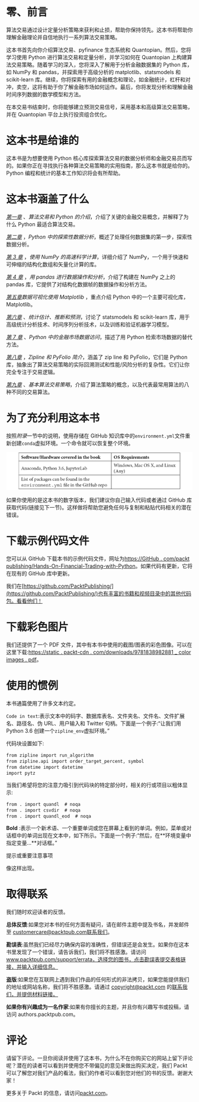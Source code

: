 # 零、前言

算法交易通过设计定量分析策略来获利和止损，帮助你保持领先。这本书将帮助你理解金融理论并自信地执行一系列算法交易策略。

这本书首先向你介绍算法交易、pyfinance 生态系统和 Quantopian。然后，您将学习使用 Python 进行算法交易和定量分析，并学习如何在 Quantopian 上构建算法交易策略。随着学习的深入，您将深入了解用于分析金融数据集的 Python 库，如 NumPy 和 pandas，并探索用于高级分析的 matplotlib、statsmodels 和 scikit-learn 库。继续，你将探索有用的金融概念和理论，如金融统计，杠杆和对冲，卖空，这将有助于你了解金融市场如何运作。最后，你将发现分析和理解金融时间序列数据的数学模型和方法。

在本交易书结束时，你将能够建立预测交易信号，采用基本和高级算法交易策略，并在 Quantopian 平台上执行投资组合优化。

# 这本书是给谁的

这本书是为想要使用 Python 核心库探索算法交易的数据分析师和金融交易员而写的。如果你正在寻找执行各种算法交易策略的实用指南，那么这本书就是给你的。Python 编程和统计的基本工作知识将会有所帮助。

# 这本书涵盖了什么

[*第一章*](01.html#_idTextAnchor014) 、*算法交易和 Python 的介绍*，介绍了关键的金融交易概念，并解释了为什么 Python 最适合算法交易。

[*第二章*](02.html#_idTextAnchor026) ，*Python 中的探索性数据分析*，概述了处理任何数据集的第一步，探索性数据分析。

[*第 3 章*](03.html#_idTextAnchor034) ，*使用 NumPy 的高速科学计算*，详细介绍了 NumPy，一个用于快速和可伸缩的结构化数组和矢量化计算的库。

[*第 4 章*](04.html#_idTextAnchor078) ，*用 pandas 进行数据操作和分析*，介绍了构建在 NumPy 之上的 pandas 库，它提供了对结构化数据帧的数据操作和分析方法。

[*第五章*](05.html#_idTextAnchor102)*数据可视化使用 Matplotlib* ，重点介绍 Python 中的一个主要可视化库，Matplotlib。

[*第六章*](06.html#_idTextAnchor118) 、*统计估计、推断和预测*，讨论了 statsmodels 和 scikit-learn 库，用于高级统计分析技术、时间序列分析技术，以及训练和验证机器学习模型。

[*第 7 章*](07.html#_idTextAnchor140) 、*Python 中的金融市场数据访问*，描述了用 Python 检索市场数据的替代方法。

[*第八章*](08.html#_idTextAnchor154) ，*Zipline 和 PyFolio 简介*，涵盖了 zip line 和 PyFolio，它们是 Python 库，抽象出了算法交易策略的实际回溯测试和性能/风险分析的复杂性。它们让你完全专注于交易逻辑。

[*第九章*](09.html#_idTextAnchor177) 、*基本算法交易策略*，介绍了算法策略的概念，以及代表最常用算法的八种不同的交易算法。

# 为了充分利用这本书

按照*附录*一节中的说明，使用存储在 GitHub 知识库中的`environment.yml`文件重新创建`conda`虚拟环境。一个命令就可以恢复整个环境。

![](img/B15029_Preface_Table.jpg)

如果你使用的是这本书的数字版本，我们建议你自己输入代码或者通过 GitHub 库获取代码(链接见下一节)。这样做将帮助您避免任何与复制和粘贴代码相关的潜在错误。

# 下载示例代码文件

您可以从 GitHub 下载本书的示例代码文件，网址为[https://GitHub . com/packt publishing/Hands-On-Financial-Trading-with-Python](https://github.com/PacktPublishing/Hands-On-Financial-Trading-with-Python)。如果代码有更新，它将在现有的 GitHub 库中更新。

我们在[https://github.com/PacktPublishing/](https://github.com/PacktPublishing/)也有丰富的书籍和视频目录中的其他代码包。看看他们！

# 下载彩色图片

我们还提供了一个 PDF 文件，其中有本书中使用的截图/图表的彩色图像。可以在这里下载:[https://static . packt-cdn . com/downloads/9781838982881 _ color images . pdf](https://static.packt-cdn.com/downloads/9781838982881_ColorImages.pdf)。

# 使用的惯例

本书通篇使用了许多文本约定。

`Code in text`:表示文本中的码字、数据库表名、文件夹名、文件名、文件扩展名、路径名、伪 URL、用户输入和 Twitter 句柄。下面是一个例子:“让我们用 Python 3.6 创建一个`zipline_env`虚拟环境。”

代码块设置如下:

```
from zipline import run_algorithm 
from zipline.api import order_target_percent, symbol 
from datetime import datetime 
import pytz 
```

当我们希望将您的注意力吸引到代码块的特定部分时，相关的行或项目以粗体显示:

```
from . import quandl  # noqa
from . import csvdir  # noqa
from . import quandl_eod  # noqa
```

**Bold** :表示一个新术语、一个重要单词或您在屏幕上看到的单词。例如，菜单或对话框中的单词出现在文本中，如下所示。下面是一个例子:“然后，在**环境变量中指定变量...**对话框。”

提示或重要注意事项

像这样出现。

# 取得联系

我们随时欢迎读者的反馈。

**总体反馈**:如果您对本书的任何方面有疑问，请在邮件主题中提及书名，并发邮件至 customercare@packtpub.com联系我们。

**勘误表**:虽然我们已经尽力确保内容的准确性，但错误还是会发生。如果你在这本书里发现了一个错误，请告诉我们，我们将不胜感激。请访问 www.packtpub.com/support/errata，选择您的图书，点击勘误表提交表格链接，并输入详细信息。

**盗版**:如果您在互联网上遇到我们作品的任何形式的非法拷贝，如果您能提供我们的地址或网站名称，我们将不胜感激。请通过 copyright@packt.com 的[联系我们，并提供材料链接。](mailto:copyright@packt.com)

**如果你有兴趣成为一名作家**:如果有你擅长的主题，并且你有兴趣写书或投稿，请访问 authors.packtpub.com。

# 评论

请留下评论。一旦你阅读并使用了这本书，为什么不在你购买它的网站上留下评论呢？潜在的读者可以看到并使用您不带偏见的意见来做出购买决定，我们 Packt 可以了解您对我们产品的看法，我们的作者可以看到您对他们的书的反馈。谢谢大家！

更多关于 Packt 的信息，请访问[packt.com](http://packt.com)。